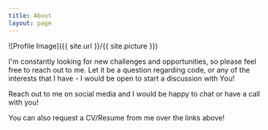 ```yaml
---
title: About
layout: page
---
```

![Profile Image]({{ site.url }}/{{ site.picture }})

I'm constantly looking for new challenges and opportunities, so please feel free to reach out to me. Let it be a question regarding code, or any of the interests that I have - I would be open to start a discussion with You!

Reach out to me on social media and I would be happy to chat or have a call with you!

You can also request a CV/Resume from me over the links above!